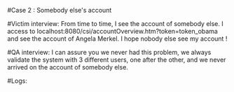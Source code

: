 #Case 2 : Somebody else's account

#Victim interview:
From time to time, I see the account of somebody else. I access to localhost:8080/csi/accountOverview.htm?token=token_obama and see the account of Angela Merkel. I hope nobody else see my account !

#QA interview:
I can assure you we never had this problem, we always validate the system with 3 different users, one after the other, and we never arrived on the account of somebody else.

#Logs:
<pre>

</pre>
